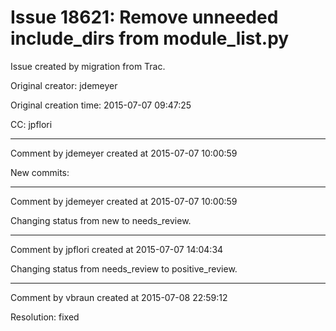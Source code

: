 # Issue 18621: Remove unneeded include_dirs from module_list.py

Issue created by migration from Trac.

Original creator: jdemeyer

Original creation time: 2015-07-07 09:47:25

CC:  jpflori




---

Comment by jdemeyer created at 2015-07-07 10:00:59

New commits:


---

Comment by jdemeyer created at 2015-07-07 10:00:59

Changing status from new to needs_review.


---

Comment by jpflori created at 2015-07-07 14:04:34

Changing status from needs_review to positive_review.


---

Comment by vbraun created at 2015-07-08 22:59:12

Resolution: fixed
